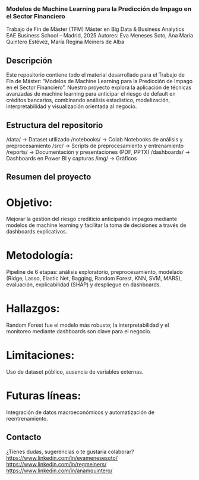 ### Modelos de Machine Learning para la Predicción de Impago en el Sector Financiero
Trabajo de Fin de Máster (TFM)
Máster en Big Data & Business Analytics
EAE Business School – Madrid, 2025
Autores: Eva Meneses Soto, Ana María Quintero Estévez, María Regina Meiners de Alba

## Descripción
Este repositorio contiene todo el material desarrollado para el Trabajo de Fin de Máster:
“Modelos de Machine Learning para la Predicción de Impago en el Sector Financiero”.
Nuestro proyecto explora la aplicación de técnicas avanzadas de machine learning para anticipar el riesgo de default en créditos bancarios, combinando análisis estadístico, modelización, interpretabilidad y visualización orientada al negocio.

## Estructura del repositorio
/data/         → Dataset utilizado
/notebooks/    → Colab Notebooks de análisis y preprocesamiento
/src/          → Scripts de preprocesamiento y entrenamiento
/reports/      → Documentación y presentaciones (PDF, PPTX)
/dashboards/   → Dashboards en Power BI y capturas
/img/          → Gráficos

## Resumen del proyecto
# Objetivo: 
Mejorar la gestión del riesgo crediticio anticipando impagos mediante modelos de machine learning y facilitar la toma de decisiones a través de dashboards explicativos.
# Metodología: 
Pipeline de 6 etapas: análisis exploratorio, preprocesamiento, modelado (Ridge, Lasso, Elastic Net, Bagging, Random Forest, KNN, SVM, MARS), evaluación, explicabilidad (SHAP) y despliegue en dashboards.
# Hallazgos: 
Random Forest fue el modelo más robusto; la interpretabilidad y el monitoreo mediante dashboards son clave para el negocio.
# Limitaciones: 
Uso de dataset público, ausencia de variables externas.
# Futuras líneas: 
Integración de datos macroeconómicos y automatización de reentrenamiento.

## Contacto
¿Tienes dudas, sugerencias o te gustaría colaborar?
https://www.linkedin.com/in/evamenesesoto/
https://www.linkedin.com/in/regmeiners/
https://www.linkedin.com/in/anamquintero/
